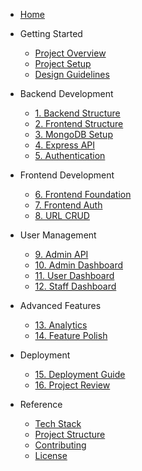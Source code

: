 * [Home](README.md)

* Getting Started
  * [Project Overview](documentation/00-prelogue.md)
  * [Project Setup](documentation/00-project-setup.md)
  * [Design Guidelines](documentation/appendix.md)

* Backend Development
  * [1. Backend Structure](documentation/01-backend-project-structure.md)
  * [2. Frontend Structure](documentation/02-frontend-project-structure.md)
  * [3. MongoDB Setup](documentation/03-mongodb-atlas-setup.md)
  * [4. Express API](documentation/04-express-api-mongodb.md)
  * [5. Authentication](documentation/05-backend-authentication.md)

* Frontend Development
  * [6. Frontend Foundation](documentation/06-frontend-foundation.md)
  * [7. Frontend Auth](documentation/07-frontend-authentication.md)
  * [8. URL CRUD](documentation/08-url-redirect-crud.md)

* User Management
  * [9. Admin API](documentation/09-admin-user-management.md)
  * [10. Admin Dashboard](documentation/10-admin-dashboard.md)
  * [11. User Dashboard](documentation/11-user-dashboard.md)
  * [12. Staff Dashboard](documentation/12-staff-dashboard.md)

* Advanced Features
  * [13. Analytics](documentation/13-analytics-tracking.md)
  * [14. Feature Polish](documentation/14-feature-polish.md)

* Deployment
  * [15. Deployment Guide](documentation/15-deployment.md)
  * [16. Project Review](documentation/16-project-retrospective.md)

* Reference
  * [Tech Stack](README.md#tech-stack)
  * [Project Structure](README.md#project-structure)
  * [Contributing](CONTRIBUTING.md)
  * [License](LICENSE) 